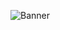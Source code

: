 ![Banner](https://p240.p3.n0.cdn.getcloudapp.com/items/Jrug2Ody/readme.png)

<!--
**johnhayesio/johnhayesio** is a ✨ _special_ ✨ repository because its `README.md` (this file) appears on your GitHub profile.

Here are some ideas to get you started:

- 🔭 I’m currently working on a fullstack MERN application ...
- 🌱 I’m currently learning Next.js, Tailwind CSS, React Query, and PostgreSQL ...
- 👯 I’m looking to collaborate on open source projects ...
- 🤔 I’m looking for help with ...
- 💬 Ask me about ANYTHING ...
- 📫 How to reach me: https://johnhayes.io ...
- 😄 Myself: Developer . Father . Husband ...
- ⚡ Fun fact: I have traveled to many countries ...
-->
